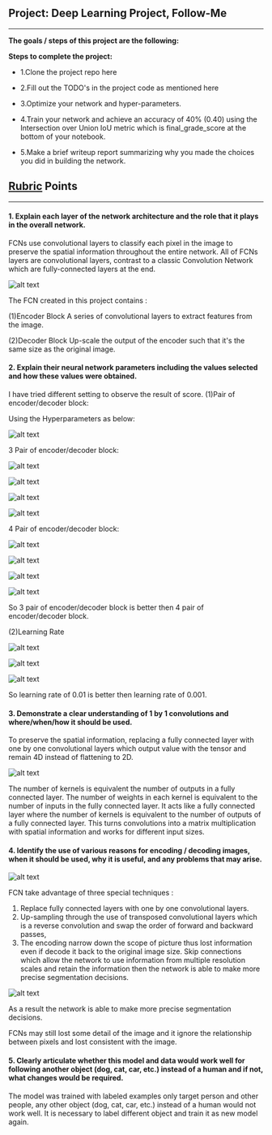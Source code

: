 ## Project: Deep Learning Project, Follow-Me 
---


**The goals / steps of this project are the following:**  

**Steps to complete the project:**

* 1.Clone the project repo here

* 2.Fill out the TODO's in the project code as mentioned here

* 3.Optimize your network and hyper-parameters.

* 4.Train your network and achieve an accuracy of 40% (0.40) using the Intersection over Union IoU metric which is final_grade_score at the bottom of your notebook.

* 5.Make a brief writeup report summarizing why you made the choices you did in building the network.


[//]: # (Image References)

[image1]: ./Image/11.png
[image2]: ./Image/2.png
[image3]: ./Image/3.png
[image4]: ./Image/4.png
[image5]: ./Image/3ll.png
[image6]: ./Image/4ll.png
[image7]: ./Image/13.png
[image8]: ./Image/3l0.png
[image9]: ./Image/3l.png
[image10]: ./Image/4l0.png
[image11]: ./Image/4l.png
[image12]: ./Image/4l1.png
[image13]: ./Image/3l1.png
[image14]: ./Image/lr001.png
[image15]: ./Image/lr001_1ng
[image16]: ./Image/lr001_s.png


## [Rubric](https://review.udacity.com/#!/rubrics/1155/view) Points
---

#### 1. Explain each layer of the network architecture and the role that it plays in the overall network. 
FCNs use convolutional layers to classify each pixel in the image to preserve the spatial information throughout the entire network.
All of FCNs layers are convolutional layers, contrast to a classic Convolution Network which are fully-connected layers at the end.

![alt text][image1]

The FCN created in this project contains : 

(1)Encoder Block
  A series of convolutional layers to extract features from the image.

(2)Decoder Block
  Up-scale the output of the encoder such that it's the same size as the original image.
  
#### 2. Explain their neural network parameters including the values selected and how these values were obtained.
I have tried different setting to observe the result of score.
(1)Pair of encoder/decoder block:

Using the Hyperparameters as below:

![alt text][image7]

3 Pair of encoder/decoder block:

![alt text][image5]

![alt text][image8]

![alt text][image13]

![alt text][image9]

4 Pair of encoder/decoder block:

![alt text][image6]

![alt text][image10]

![alt text][image11]

![alt text][image12]

So 3 pair of encoder/decoder block is better then 4 pair of encoder/decoder block.

(2)Learning Rate


![alt text][image14]

![alt text][image15]

![alt text][image16]

So learning rate of 0.01 is better then learning rate of 0.001.

#### 3. Demonstrate a clear understanding of 1 by 1 convolutions and where/when/how it should be used. 
To preserve the spatial information, replacing a fully connected layer with one by one convolutional layers which output value with the tensor and remain 4D instead of flattening to 2D.

![alt text][image3]

The number of kernels is equivalent the number of outputs in a fully connected layer. The number of weights in each kernel is equivalent to the number of inputs in the fully connected layer. It acts like a fully connected layer where the number of kernels is equivalent to the number of outputs of a fully connected layer. This turns convolutions into a matrix multiplication with spatial information and works for different input sizes.

#### 4. Identify the use of various reasons for encoding / decoding images, when it should be used, why it is useful, and any problems that may arise.

![alt text][image2]


FCN take advantage of three special techniques :
1. Replace fully connected layers with one by one convolutional layers.
2. Up-sampling through the use of transposed convolutional layers which is a reverse convolution and swap the order of forward and backward passes,
3. The encoding narrow down the scope of picture  thus lost information even if decode it back to the original image size. Skip connections which allow the network to use information from multiple resolution scales and retain the information then the network is able to make more precise segmentation decisions.

![alt text][image4]

As a result the network is able to make more precise segmentation decisions.

FCNs may still lost some detail of the image and it ignore the relationship between pixels and lost consistent with the image.

#### 5. Clearly articulate whether this model and data would work well for following another object (dog, cat, car, etc.) instead of a human and if not, what changes would be required. 


The model was trained with labeled examples only target person and other people, any other object (dog, cat, car, etc.) instead of a human would not work well. It is necessary to label different object and train it as new model again.
